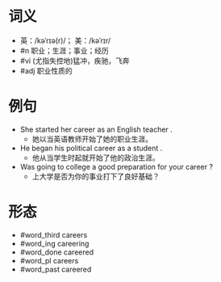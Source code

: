 # 词义
- 英：/kəˈrɪə(r)/； 美：/kəˈrɪr/
- #n 职业；生涯；事业；经历
- #vi (尤指失控地)猛冲，疾驰，飞奔
- #adj 职业性质的
# 例句
- She started her career as an English teacher .
	- 她以当英语教师开始了她的职业生涯。
- He began his political career as a student .
	- 他从当学生时起就开始了他的政治生涯。
- Was going to college a good preparation for your career ?
	- 上大学是否为你的事业打下了良好基础？
# 形态
- #word_third careers
- #word_ing careering
- #word_done careered
- #word_pl careers
- #word_past careered
